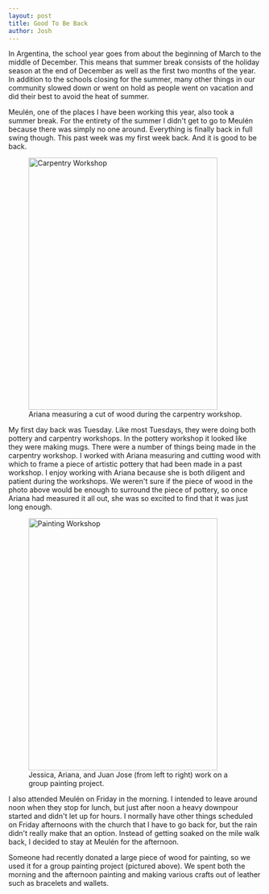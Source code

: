 ```yaml
---
layout: post
title: Good To Be Back
author: Josh
---
```


In Argentina, the school year goes from about the beginning of March to the middle of December. This means that summer break consists of the holiday season at the end of December as well as the first two months of the year. In addition to the schools closing for the summer, many other things in our community slowed down or went on hold as people went on vacation and did their best to avoid the heat of summer.

Meulén, one of the places I have been working this year, also took a summer break. For the entirety of the summer I didn't get to go to Meulén because there was simply no one around. Everything is finally back in full swing though. This past week was my first week back. And it is good to be back.

<figure class="embed hide-smooth">
<a href="http://www.flickr.com/photos/jbranchaud/13201381853/" title="Carpentry Workshop by jbranchaud, on Flickr"><img src="http://farm3.staticflickr.com/2704/13201381853_95def3cd93.jpg" width="375" height="500" alt="Carpentry Workshop"></a>
<figcaption>
Ariana measuring a cut of wood during the carpentry workshop.
</figcaption>
</figure>

My first day back was Tuesday. Like most Tuesdays, they were doing both pottery and carpentry workshops. In the pottery workshop it looked like they were making mugs. There were a number of things being made in the carpentry workshop. I worked with Ariana measuring and cutting wood with which to frame a piece of artistic pottery that had been made in a past workshop. I enjoy working with Ariana because she is both diligent and patient during the workshops. We weren't sure if the piece of wood in the photo above would be enough to surround the piece of pottery, so once Ariana had measured it all out, she was so excited to find that it was just long enough.

<figure class="embed hide-smooth">
<a href="http://www.flickr.com/photos/jbranchaud/13201371663/" title="Painting Workshop by jbranchaud, on Flickr"><img src="http://farm4.staticflickr.com/3716/13201371663_e2e838685f.jpg" width="375" height="500" alt="Painting Workshop"></a>
<figcaption>
Jessica, Ariana, and Juan Jose (from left to right) work on a group painting project.
</figcaption>
</figure>

I also attended Meulén on Friday in the morning. I intended to leave around noon when they stop for lunch, but just after noon a heavy downpour started and didn't let up for hours. I normally have other things scheduled on Friday afternoons with the church that I have to go back for, but the rain didn't really make that an option. Instead of getting soaked on the mile walk back, I decided to stay at Meulén for the afternoon.

Someone had recently donated a large piece of wood for painting, so we used it for a group painting project (pictured above). We spent both the morning and the afternoon painting and making various crafts out of leather such as bracelets and wallets.